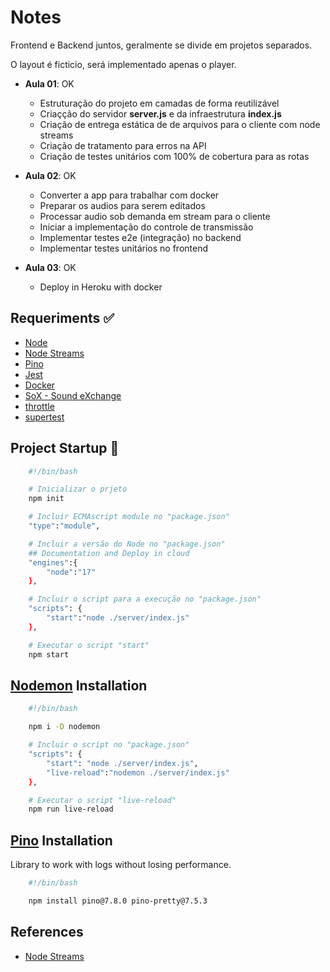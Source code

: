 # Notes

Frontend e Backend juntos, geralmente se divide em projetos separados.

O layout é ficticio, será implementado apenas o player.

- **Aula 01**: OK
  - Estruturação do projeto em camadas de forma reutilizável
  - Criaçção do servidor **server.js** e da infraestrutura **index.js**
  - Criação de entrega estática de de arquivos para o cliente com node streams
  - Criação de tratamento para erros na API
  - Criação de testes unitários com 100% de cobertura para as rotas

- **Aula 02**: OK
  - Converter a app para trabalhar com docker
  - Preparar os audios para serem editados
  - Processar audio sob demanda em stream para o cliente
  - Iniciar a implementação do controle de transmissão
  - Implementar testes e2e (integração) no backend
  - Implementar testes unitários no frontend

- **Aula 03**: OK
  - Deploy in Heroku with docker

## Requeriments ✅

- [Node](https://nodejs.org)
- [Node Streams](https://nodejs.org/dist/latest-v17.x/docs/api/stream.html)
- [Pino](https://getpino.io)
- [Jest](https://jestjs.io)
- [Docker](https://www.docker.com)
- [SoX - Sound eXchange](http://sox.sourceforge.net)
- [throttle](https://www.npmjs.com/package/throttle)
- [supertest](https://www.npmjs.com/package/supertest)

## Project Startup 🚧

```bash
    #!/bin/bash

    # Inicializar o prjeto
    npm init 

    # Incluir ECMAscript module no "package.json"
    "type":"module", 

    # Incluir a versão do Node no "package.json" 
    ## Documentation and Deploy in cloud
    "engines":{
        "node":"17"
    },

    # Incluir o script para a execução no "package.json"
    "scripts": {
        "start":"node ./server/index.js"
    },

    # Executar o script "start"
    npm start
```

## [Nodemon](https://nodemon.io) Installation

```bash
    #!/bin/bash

    npm i -D nodemon

    # Incluir o script no "package.json"
    "scripts": {
        "start": "node ./server/index.js",
        "live-reload":"nodemon ./server/index.js"
    },

    # Executar o script "live-reload"
    npm run live-reload
```

## [Pino](https://getpino.io) Installation

Library to work with logs without losing performance.

```bash
    #!/bin/bash

    npm install pino@7.8.0 pino-pretty@7.5.3
```

## References

- [Node Streams](https://nodejs.org/dist/latest-v17.x/docs/api/stream.html)
